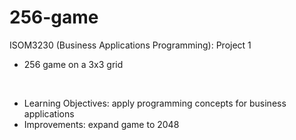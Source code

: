 # 256-game
 
 ISOM3230 (Business Applications Programming): Project 1
- 256 game on a 3x3 grid

<br>

- Learning Objectives: apply programming concepts for business applications
- Improvements: expand game to 2048
